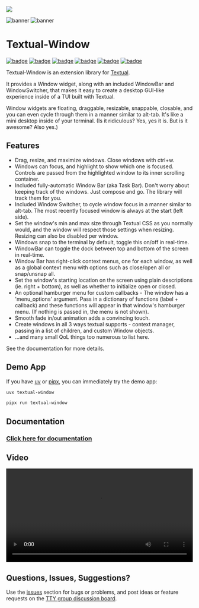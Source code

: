 <picture class="only-github">
  <source media="(prefers-color-scheme: dark)" srcset="https://ttygroup.github.io/assets/textual-window/banner-dark-theme.png">
  <source media="(prefers-color-scheme: light)" srcset="https://ttygroup.github.io/assets/textual-window/banner-light-theme.png">  
  <img src="https://ttygroup.github.io/assets/textual-window/banner-light-theme.png">
</picture>

![banner](https://ttygroup.github.io/assets/textual-window/banner-light-theme.png#only-light)
![banner](https://ttygroup.github.io/assets/textual-window/banner-dark-theme.png#only-dark)

# Textual-Window

[![badge](https://img.shields.io/badge/linted-Ruff-blue?style=for-the-badge&logo=ruff)](https://astral.sh/ruff)
[![badge](https://img.shields.io/badge/formatted-black-black?style=for-the-badge)](https://github.com/psf/black)
[![badge](https://img.shields.io/badge/type_checked-MyPy_(strict)-blue?style=for-the-badge&logo=python)](https://mypy-lang.org/)
[![badge](https://img.shields.io/badge/Type_checked-Pyright_(strict)-blue?style=for-the-badge&logo=python)](https://microsoft.github.io/pyright/)
[![badge](https://img.shields.io/badge/license-MIT-blue?style=for-the-badge)](https://opensource.org/license/mit)
[![badge](https://img.shields.io/badge/framework-Textual-blue?style=for-the-badge)](https://textual.textualize.io/)

Textual-Window is an extension library for [Textual](https://github.com/Textualize/textual).

It provides a Window widget, along with an included WindowBar and WindowSwitcher, that makes it
easy to create a desktop GUI-like experience inside of a TUI built with Textual.

Window widgets are floating, draggable, resizable, snappable, closable, and you can even cycle through them in a manner similar to alt-tab. It's like a mini desktop inside of your terminal. (Is it ridiculous? Yes, yes it is. But is it awesome? Also yes.)

## Features

- Drag, resize, and maximize windows. Close windows with ctrl+w.
- Windows can focus, and highlight to show which one is focused. Controls are passed from the highlighted window to its inner scrolling container.
- Included fully-automatic Window Bar (aka Task Bar). Don't worry about keeping track of the windows. Just compose and go. The library will track them for you.
- Included Window Switcher, to cycle window focus in a manner similar to alt-tab. The most recently focused window is always at the start (left side).
- Set the window's min and max size through Textual CSS as you normally would, and the window will respect those settings when resizing. Resizing can also be disabled per window.
- Windows snap to the terminal by default, toggle this on/off in real-time.
- WindowBar can toggle the dock between top and bottom of the screen in real-time.
- Window Bar has right-click context menus, one for each window, as well as a global context menu with options such as close/open all or snap/unsnap all.
- Set the window's starting location on the screen using plain descriptions (ie. right + bottom), as well as whether to initialize open or closed.
- An optional hamburger menu for custom callbacks - The window has a 'menu_options' argument. Pass in a dictionary of functions (label + callback) and these functions will appear in that window's hamburger menu. (If nothing is passed in, the menu is not shown).
- Smooth fade in/out animation adds a convincing touch.
- Create windows in all 3 ways textual supports - context manager, passing in a list of children, and custom Window objects.
- ...and many small QoL things too numerous to list here.

See the documentation for more details.

## Demo App

If you have [uv](https://docs.astral.sh/uv/) or [pipx](https://pipx.pypa.io/stable/), you can immediately try the demo app:

```sh
uvx textual-window 
```

```sh
pipx run textual-window
```

## Documentation

### [Click here for documentation](https://edward-jazzhands.github.io/libraries/textual-window/docs/)

## Video

<video style="width: 100%; height: auto;" controls loop>
  <source src="https://ttygroup.github.io/assets/textual-window/demo-0.3.5-handbrake.mp4" type="video/mp4">
  Your browser does not support the video tag.
</video>

[ ](https://github.com/user-attachments/assets/2bf5f4d9-f289-4e7f-b9ae-e91fd34c1ce3)

## Questions, Issues, Suggestions?

Use the [issues](https://github.com/edward-jazzhands/textual-window/issues) section for bugs or problems, and post ideas or feature requests on the [TTY group discussion board](https://github.com/orgs/ttygroup/discussions).
